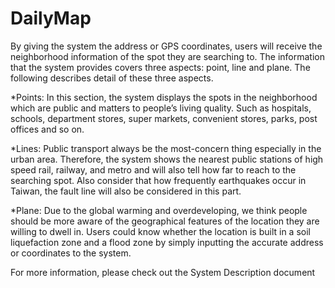 # DailyMap
By giving the system the address or GPS coordinates, users will receive the neighborhood information of the spot they are searching to. 
The information that the system provides covers three aspects: point, line and plane. The following describes detail of these three aspects.

*Points: In this section, the system displays the spots in the neighborhood which are public and matters to people’s living quality. Such as hospitals, schools, department stores, super markets, convenient stores, parks, post offices and so on.

*Lines: Public transport always be the most-concern thing especially in the urban area. Therefore, the system shows the nearest public stations of high speed rail, railway, and metro and will also tell how far to reach to the searching spot. Also consider that how frequently earthquakes occur in Taiwan, the fault line will also be considered in this part.

*Plane: Due to the global warming and overdeveloping, we think people should be more aware of the geographical features of the location they are willing to dwell in. Users could know whether the location is built in a soil liquefaction zone and a flood zone by simply inputting the accurate address or coordinates to the system.

For more information, please check out the System Description document
